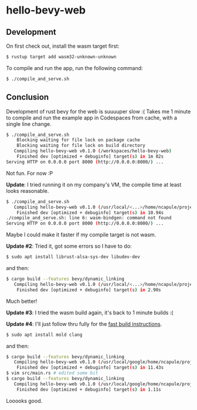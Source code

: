 # hello-bevy-web

## Development

On first check out, install the wasm target first:

```sh
$ rustup target add wasm32-unknown-unknown
```

To compile and run the app, run the following command:

```sh
$ ./compile_and_serve.sh
```

## Conclusion

Development of rust bevy for the web is suuuuper slow :( Takes me 1 minute to
compile and run the example app in Codespaces from cache, with a single line
change.

```sh
$ ./compile_and_serve.sh
    Blocking waiting for file lock on package cache
    Blocking waiting for file lock on build directory
   Compiling hello-bevy-web v0.1.0 (/workspaces/hello-bevy-web)
    Finished dev [optimized + debuginfo] target(s) in 1m 02s
Serving HTTP on 0.0.0.0 port 8000 (http://0.0.0.0:8000/) ...
```

Not fun. For now :P

**Update**: I tried running it on my company's VM, the compile time at least
looks reasonable.

```sh
$ ./compile_and_serve.sh
   Compiling hello-bevy-web v0.1.0 (/usr/local/<...>/home/ncapule/projects/hello-bevy-web)
    Finished dev [optimized + debuginfo] target(s) in 10.94s
./compile_and_serve.sh: line 6: wasm-bindgen: command not found
Serving HTTP on 0.0.0.0 port 8000 (http://0.0.0.0:8000/) ...
```

Maybe I could make it faster if my compile target is not wasm.

**Update #2**: Tried it, got some errors so I have to do:

```sh
$ sudo apt install librust-alsa-sys-dev libudev-dev
```

and then:

```sh
$ cargo build --features bevy/dynamic_linking
   Compiling hello-bevy-web v0.1.0 (/usr/local/<...>/home/ncapule/projects/hello-bevy-web)
    Finished dev [optimized + debuginfo] target(s) in 2.90s
```

Much better!

**Update #3**: I tried the wasm build again, it's back to 1 minute builds :(

**Update #4**: I'll just follow thru fully for the [fast build instructions](https://bevyengine.org/learn/book/getting-started/setup/#enable-fast-compiles-optional).

```sh
$ sudo apt install mold clang
```

and then:

```sh
$ cargo build --features bevy/dynamic_linking
   Compiling hello-bevy-web v0.1.0 (/usr/local/google/home/ncapule/projects/hello-bevy-web)
    Finished dev [optimized + debuginfo] target(s) in 11.43s
$ vim src/main.rs # edited some bit                           
$ cargo build --features bevy/dynamic_linking
   Compiling hello-bevy-web v0.1.0 (/usr/local/google/home/ncapule/projects/hello-bevy-web)
    Finished dev [optimized + debuginfo] target(s) in 1.11s
```

Looooks good.
